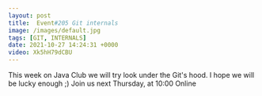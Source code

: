```yaml
---
layout: post
title:  Event#205 Git internals
image: /images/default.jpg
tags: [GIT, INTERNALS]
date: 2021-10-27 14:24:31 +0000
video: Xk5hH79dCBU
---
```


This week on Java Club we will try look under the Git's hood. I hope we will be lucky enough ;)
Join us next Thursday, at 10:00 Online
